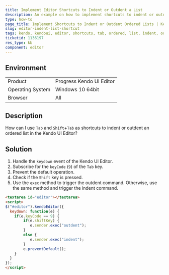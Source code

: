 ```yaml
---
title: Implement Editor Shortcuts to Indent or Outdent a List
description: An example on how to implement shortcuts to indent or outdent an ordered list in a Kendo UI Editor.
type: how-to
page_title: Implement Shortcuts to Indent or Outdent Ordered Lists | Kendo UI Editor
slug: editor-indent-list-shortcut
tags: kendo, kendoui, editor, shortcuts, tab, ordered, list, indent, outdent
ticketid: 1136197
res_type: kb
component: editor
---
```


## Environment

<table>
 <tr>
  <td>Product</td>
  <td>Progress Kendo UI Editor</td>
 </tr>
 <tr>
  <td>Operating System</td>
  <td>Windows 10 64bit</td>
 </tr>
 <tr>
  <td>Browser</td>
  <td>All</td>
 </tr>
</table>


## Description

How can I use `Tab` and `Shift`+`Tab` as shortcuts to indent or outdent an ordered list in the Kendo UI Editor?

## Solution

1. Handle the `keydown` event of the Kendo UI Editor.
1. Subscribe for the `keyCode` (`9`) of the `Tab` key.
1. Prevent the default operation.
1. Check if the `Shift` key is pressed.
1. Use the `exec` method to trigger the outdent command. Otherwise, use the same method and trigger the indent command.

```html
<textarea id="editor"></textarea>
<script>
$("#editor").kendoEditor({
  keydown: function(e) {
    if(e.keyCode == 9) {
        if(e.shiftKey) {
           e.sender.exec("outdent");
        }
        else {
           e.sender.exec("indent");
        }      
      	e.preventDefault();
    }
  }
});
</script>

```
